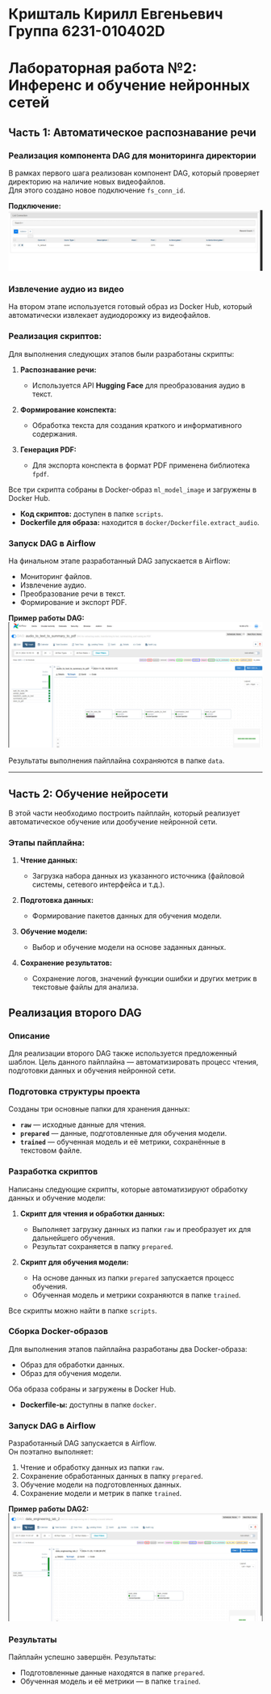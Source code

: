 # Кришталь Кирилл Евгеньевич Группа 6231-010402D
# Лабораторная работа №2: Инференс и обучение нейронных сетей  

## Часть 1: Автоматическое распознавание речи  

### Реализация компонента DAG для мониторинга директории  

В рамках первого шага реализован компонент DAG, который проверяет директорию на наличие новых видеофайлов.  
Для этого создано новое подключение `fs_conn_id`.  

**Подключение:**  
![Главный экран приложения](img.png)  

### Извлечение аудио из видео  

На втором этапе используется готовый образ из Docker Hub, который автоматически извлекает аудиодорожку из видеофайлов.  

### Реализация скриптов:  
Для выполнения следующих этапов были разработаны скрипты:  
1. **Распознавание речи:**  
   - Используется API **Hugging Face** для преобразования аудио в текст.  

2. **Формирование конспекта:**  
   - Обработка текста для создания краткого и информативного содержания.  

3. **Генерация PDF:**  
   - Для экспорта конспекта в формат PDF применена библиотека `fpdf`.  

Все три скрипта собраны в Docker-образ `ml_model_image` и загружены в Docker Hub.  
- **Код скриптов:** доступен в папке `scripts`.  
- **Dockerfile для образа:** находится в `docker/Dockerfile.extract_audio`.  

### Запуск DAG в Airflow  

На финальном этапе разработанный DAG запускается в Airflow:  
- Мониторинг файлов.  
- Извлечение аудио.  
- Преобразование речи в текст.  
- Формирование и экспорт PDF.  

**Пример работы DAG:**  
![DAG1](img_1.png)  

Результаты выполнения пайплайна сохраняются в папке `data`.  

---

## Часть 2: Обучение нейросети  

В этой части необходимо построить пайплайн, который реализует автоматическое обучение или дообучение нейронной сети.  

### Этапы пайплайна:  
1. **Чтение данных:**  
   - Загрузка набора данных из указанного источника (файловой системы, сетевого интерфейса и т.д.).  

2. **Подготовка данных:**  
   - Формирование пакетов данных для обучения модели.  

3. **Обучение модели:**  
   - Выбор и обучение модели на основе заданных данных.  

4. **Сохранение результатов:**  
   - Сохранение логов, значений функции ошибки и других метрик в текстовые файлы для анализа.  


## Реализация второго DAG  

### Описание  
Для реализации второго DAG также используется предложенный шаблон. Цель данного пайплайна — автоматизировать процесс чтения, подготовки данных и обучения нейронной сети.  

### Подготовка структуры проекта  
Созданы три основные папки для хранения данных:  
- **`raw`** — исходные данные для чтения.  
- **`prepared`** — данные, подготовленные для обучения модели.  
- **`trained`** — обученная модель и её метрики, сохранённые в текстовом файле.  

### Разработка скриптов  
Написаны следующие скрипты, которые автоматизируют обработку данных и обучение модели:  
1. **Скрипт для чтения и обработки данных:**  
   - Выполняет загрузку данных из папки `raw` и преобразует их для дальнейшего обучения.  
   - Результат сохраняется в папку `prepared`.  

2. **Скрипт для обучения модели:**  
   - На основе данных из папки `prepared` запускается процесс обучения.  
   - Обученная модель и метрики сохраняются в папке `trained`.  

Все скрипты можно найти в папке `scripts`.  

### Сборка Docker-образов  
Для выполнения этапов пайплайна разработаны два Docker-образа:  
- Образ для обработки данных.  
- Образ для обучения модели.  

Оба образа собраны и загружены в Docker Hub.  
- **Dockerfile-ы:** доступны в папке `docker`.  

### Запуск DAG в Airflow  
Разработанный DAG запускается в Airflow.  
Он поэтапно выполняет:  
1. Чтение и обработку данных из папки `raw`.  
2. Сохранение обработанных данных в папку `prepared`.  
3. Обучение модели на подготовленных данных.  
4. Сохранение модели и метрик в папке `trained`.  

**Пример работы DAG2:**  
![DAG2](img_2.png)  

### Результаты  
Пайплайн успешно завершён. Результаты:  
- Подготовленные данные находятся в папке `prepared`.  
- Обученная модель и её метрики — в папке `trained`.  



